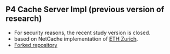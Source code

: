## P4 Cache Server Impl (previous version of research)

* For security reasons, the recent study version is closed.
* based on NetCache implementation of [ETH Zurich](https://nsg.ee.ethz.ch/home/).
* [Forked repository](https://github.com/dlekkas/netcache)
